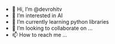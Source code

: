 - 👋 Hi, I’m @devrohitv
- 👀 I’m interested in AI
- 🌱 I’m currently learning python libraries
- 💞️ I’m looking to collaborate on ...
- 📫 How to reach me ...

<!---
devrohitv/devrohitv is a ✨ special ✨ repository because its `README.md` (this file) appears on your GitHub profile.
You can click the Preview link to take a look at your changes.
--->
